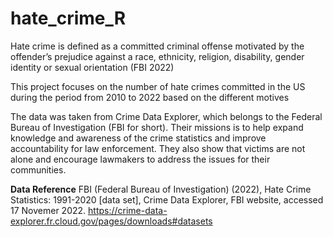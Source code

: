 # hate_crime_R
Hate crime is defined as a committed criminal offense motivated by the offender’s prejudice against a race, ethnicity, religion, disability, gender identity or sexual orientation (FBI 2022)

This project focuses on the number of hate crimes committed in the US during the period from 2010 to 2022 based on the different motives

The data was taken from Crime Data Explorer, which belongs to the Federal Bureau of Investigation (FBI for short). 
Their missions is to help expand knowledge and awareness of the crime statistics and improve accountability for law enforcement. 
They also show that victims are not alone and encourage lawmakers to address the issues for their communities.


**Data Reference**
FBI (Federal Bureau of Investigation) (2022), Hate Crime Statistics: 1991-2020 [data set], Crime Data Explorer, FBI website, accessed 17 Novemer 2022. 
https://crime-data-explorer.fr.cloud.gov/pages/downloads#datasets
